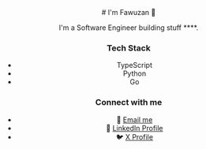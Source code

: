 

<center>
#  I'm Fawuzan 👋

I'm a Software Engineer  building stuff  ****.

### Tech Stack
- TypeScript
- Python
- Go

### Connect with me
- 📧 [Email me](mailto:hi.fawuzanibrahim@gmail.com)
- 💼 [LinkedIn Profile](https://www.linkedin.com/in/fawuzanibrahim/)
- 🐦 [X Profile](https://twitter.com/yourprofile)




</center>




